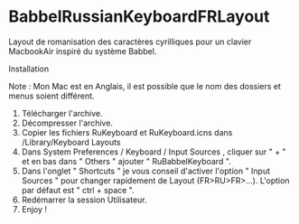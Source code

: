 # BabbelRussianKeyboardFRLayout
Layout de romanisation des caractères cyrilliques pour un clavier MacbookAir inspiré du système Babbel.


Installation

Note : Mon Mac est en Anglais, il est possible que le nom des dossiers et menus soient différent.

1. Télécharger l'archive.
2. Décompresser l'archive.
3. Copier les fichiers RuKeyboard et RuKeyboard.icns dans /Library/Keyboard Layouts
4. Dans System Preferences / Keyboard / Input Sources , cliquer sur " + " et en bas dans " Others " ajouter " RuBabbelKeyboard ".
5. Dans l'onglet " Shortcuts " je vous conseil d'activer l'option " Input Sources " pour changer rapidement de Layout (FR>RU>FR>...). L'option par défaut est " ctrl + space ".
6. Redémarrer la session Utilisateur.
6. Enjoy !
